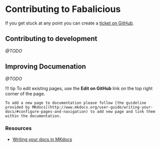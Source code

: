# Contributing to Fabalicious

If you get stuck at any point you can create a [ticket on GitHub](https://github.com/factorial-io/fabalicious/issues).

## Contributing to development

_@TODO_

## Improving Documenation

_@TODO_


!!! tip
    To edit existing pages, use the **Edit on GitHub** link on the top right corner of the page.

    To add a new page to documentation please follow [the guideline provided by MKdocs](http://www.mkdocs.org/user-guide/writing-your-docs/#configure-pages-and-navigation) to add new page and link them within the documentation.

### Resources
* [Writing your docs in MKdocs](http://www.mkdocs.org/user-guide/writing-your-docs/)